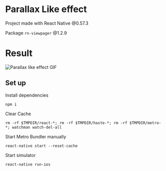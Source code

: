 # Parallax Like effect

Project made with React Native @0.57.3

Package `rn-viewpager` @1.2.9

# Result

![Parallax like effect GIF](https://media.giphy.com/media/lcMaZMCjXGjelgr0ep/giphy.gif)

## Set up

Install dependencies

`npm i`

Clear Cache

`rm -rf $TMPDIR/react-*; rm -rf $TMPDIR/haste-*; rm -rf $TMPDIR/metro-*; watchman watch-del-all`

Start Metro Bundler manually

`react-native start --reset-cache`

Start simulator

`react-native run-ios`

